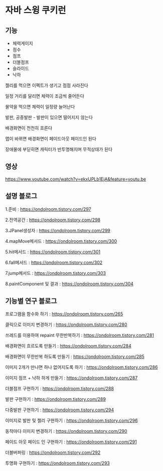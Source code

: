
# 자바 스윙 쿠키런




## 기능

- 체력게이지
- 점수
- 점프
- 더블점프
- 슬라이드
- 낙하

젤리를 먹으면 이펙트가 생기고 점점 사라진다

일정 거리를 달리면 체력이 조금씩 줄어든다

물약을 먹으면 체력이 일정량 늘어난다

발판, 공중발판 - 발판이 있으면 떨어지지 않는다

배경화면이 천천히 흐른다

맵이 바뀌면 배경화면이 페이드아웃 페이드인 된다

장애물에 부딛히면 캐릭터가 반투명해지며 무적상태가 된다



## 영상
https://www.youtube.com/watch?v=ekxUPLb1EjA&feature=youtu.be




## 설명 블로그

1.준비 : https://ondolroom.tistory.com/297 

2.전역공간 : https://ondolroom.tistory.com/298 

3.JPanel생성자 : https://ondolroom.tistory.com/299 

4.mapMove메서드 : https://ondolroom.tistory.com/300 

5.hit메서드 : https://ondolroom.tistory.com/301 

6.fall메서드 : https://ondolroom.tistory.com/302 

7.jump메서드 : https://ondolroom.tistory.com/303 

8.paintComponent 및 결과 : https://ondolroom.tistory.com/304




## 기능별 연구 블로그

프로그램을 함수화 하기 : https://ondolroom.tistory.com/265

클릭으로 이미지 변경하기 : https://ondolroom.tistory.com/280

쓰레드를 이용하여 repaint 무한반복하기 : https://ondolroom.tistory.com/281

배경화면이 흐르도록 만들기 : https://ondolroom.tistory.com/284

배경화면이 무한반복 하도록 만들기 : https://ondolroom.tistory.com/285

이미지 2개가 만나면 하나 없어지도록 하기 : https://ondolroom.tistory.com/286

이미지 점프 + 낙하 하게 만들기 : https://ondolroom.tistory.com/287

더블점프 구현하기 : https://ondolroom.tistory.com/288

발판 구현하기 : https://ondolroom.tistory.com/289

다중발판 구현하기 : https://ondolroom.tistory.com/294

이미지로 발판 및 젤리 구현하기 : https://ondolroom.tistory.com/296

동작마다 이미지 변경하기 : https://ondolroom.tistory.com/290

페이드 아웃 페이드 인 구현하기 : https://ondolroom.tistory.com/291

더블버퍼링 : https://ondolroom.tistory.com/292

투명화 구현하기 : https://ondolroom.tistory.com/293












